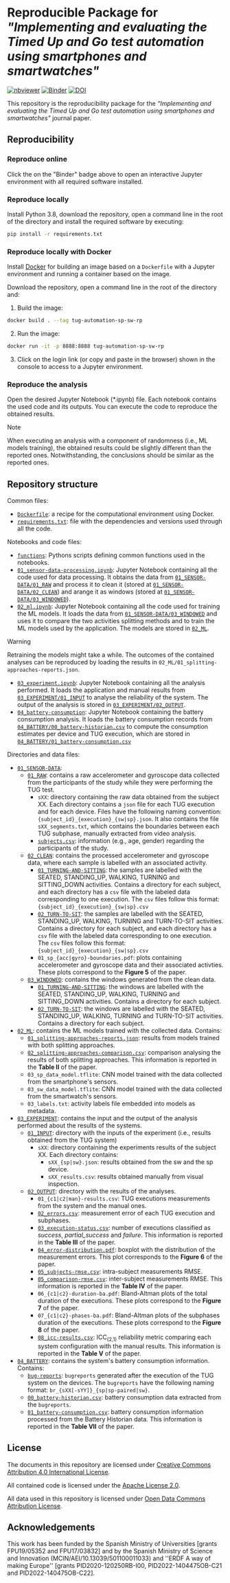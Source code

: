 # Reproducible Package for _"Implementing and evaluating the Timed Up and Go test automation using smartphones and smartwatches"_

[![nbviewer](https://raw.githubusercontent.com/jupyter/design/master/logos/Badges/nbviewer_badge.svg)](https://nbviewer.org/github/GeoTecINIT/tug-automation-sp-sw-rp/)
[![Binder](https://mybinder.org/badge_logo.svg)](https://mybinder.org/v2/zenodo/10.5281/zenodo.7991797/)
[![DOI](https://zenodo.org/badge/DOI/10.5281/zenodo.7991797.svg)](https://doi.org/10.5281/zenodo.7991797)


This repository is the reproducibility package for the _“Implementing and evaluating the Timed Up and Go test automation using smartphones and smartwatches"_ journal paper. 

## Reproducibility

### Reproduce online
Click the on the "Binder" badge above to open an interactive Jupyter environment with all required software installed.


### Reproduce locally
Install Python 3.8, download the repository, open a command line in the root of the directory and install the required software by executing:

```bash
pip install -r requirements.txt
```

### Reproduce locally with Docker
Install [Docker](https://www.docker.com) for building an image based on a `Dockerfile` with a Jupyter environment and running a container based on the image.

Download the repository, open a command line in the root of the directory and:

1. Build the image:

```bash
docker build . --tag tug-automation-sp-sw-rp
```

2. Run the image:

```bash
docker run -it -p 8888:8888 tug-automation-sp-sw-rp
```

3. Click on the login link (or copy and paste in the browser) shown in the console to access to a Jupyter environment.

### Reproduce the analysis
Open the desired Jupyter Notebook (*.ipynb) file. Each notebook contains the used code and its outputs. You can execute
the code to reproduce the obtained results.

> [!NOTE] 
> When executing an analysis with a component of randomness (i.e., ML models training), the obtained results could be slightly different
than the reported ones. Notwithstanding, the conclusions should be similar as the reported ones.


## Repository structure

Common files:
- [`Dockerfile`](./Dockerfile): a recipe for the computational environment using Docker.
- [`requirements.txt`](./requirements.txt): file with the dependencies and versions used through all the code.

Notebooks and code files:

- [`functions`](functions/): Pythons scripts defining common functions used in the notebooks.
- [`01_sensor-data-processing.ipynb`](./01_sensor-data-processing.ipynb): Jupyter Notebook containing all the code used for data processing. It obtains the data from [`01_SENSOR-DATA/01_RAW`](./01_SENSOR-DATA/01_RAW) and process it to clean it (stored at [`01_SENSOR-DATA/02_CLEAN`](./01_SENSOR-DATA/02_CLEAN)) and arange it as windows (stored at [`01_SENSOR-DATA/03_WINDOWED`](./01_SENSOR-DATA/03_WINDOWED)).
- [`02_ml.ipynb`](./02_ml.ipynb): Jupyter Notebook containing all the code used for training the ML models. It loads the data from [`01_SENSOR-DATA/03_WINDOWED`](./01_SENSOR-DATA/03_WINDOWED) and uses it to compare the two activities splitting methods and to train the ML models used by the application. The models are stored in [`02_ML`](./02_ML).

> [!WARNING]
> Retraining the models might take a while. The outcomes of the contained analyses can be reproduced by loading the results in `02_ML/01_splitting-approaches-reports.json`.

- [`03_experiment.ipynb`](./03_experiment.ipynb): Jupyter Notebook containing all the analysis performed. It loads the application and manual results from [`03_EXPERIMENT/01_INPUT`](./03_EXPERIMENT/01_INPUT) to analyse the reliability of the system. The output of the analysis is stored in [`03_EXPERIMENT/02_OUTPUT`](./03_EXPERIMENT/02_OUTPUT).
- [`04_battery-consumption`](./battery-consumption.ipynb): Jupyter Notebook containing the battery consumption analysis. It loads the battery consumption records from [`04_BATTERY/00_battery-historian.csv`](./04_BATTERY/00_battery-historian.csv) to compute the consumption estimates per device and TUG execution, which are stored in [`04_BATTERY/01_battery-consumption.csv`](./04_BATTERY/01_battery-consumption.csv) 

Directories and data files:

- [`01_SENSOR-DATA`](./01_SENSOR-DATA):
  - [`01_RAW`](./01_SENSOR-DATA/01_RAW): contains a raw accelerometer and gyroscope data collected from the participants of the study while they were performing the TUG test.
    - `sXX`: directory containing the raw data obtained from the subject XX. Each directory contains a `json` file for each
    TUG execution and for each device. Files have the following naming convention: `{subject_id}_{execution}_{sw|sp}.json`. It also contains the file `sXX_segments.txt`, which contains the boundaries between each TUG subphase, manually extracted from video analysis.
    - [`subjects.csv`](./01_SENSOR-DATA/01_RAW/subjects.csv): information (e.g., age, gender) regarding the participants of the study.
  - [`02_CLEAN`](./01_SENSOR-DATA/02_CLEAN): contains the processed accelerometer and gyroscope data, where each sample is labelled with an associated activity.
    - [`01_TURNING-AND-SITTING`](./01_SENSOR-DATA/02_CLEAN/01_TURNING-AND-SITTING): the samples are labelled with the SEATED, STANDING_UP, WALKING, TURNING and SITTING_DOWN activities. Contains a directory for each subject, and each directory has a `csv` file with the labeled data corresponding to one execution. The `csv` files follow this format: `{subject_id}_{execution}_{sw|sp}.csv`
    - [`02_TURN-TO-SIT`](./01_SENSOR-DATA/02_CLEAN/02_TURN-TO-SIT): the samples are labelled with the SEATED, STANDING_UP, WALKING, TURNING and TURN-TO-SIT activities. Contains a directory for each subject, and each directory has a `csv` file with the labeled data 
    corresponding to one execution. The `csv` files follow this format: `{subject_id}_{execution}_{sw|sp}.csv`
    - `01_sp_{acc|gyro}-boundaries.pdf`: plots containing accelerometer and gyroscope data and their associated activties. These plots correspond to the **Figure 5** of the paper.
  - [`03_WINDOWED`](./01_SENSOR-DATA/03_WINDOWED): contains the windows generated from the clean data.
    - [`01_TURNING-AND-SITTING`](./01_SENSOR-DATA/03_WINDOWED/01_TURNING-AND-SITTING): the windows are labelled with the SEATED, STANDING_UP, WALKING, TURNING and SITTING_DOWN activities. Contains a directory for each subject.
    - [`02_TURN-TO-SIT`](./01_SENSOR-DATA/03_WINDOWED/02_TURN-TO-SIT): the windows are labelled with the SEATED, STANDING_UP, WALKING, TURNING and TURN-TO-SIT activities. Contains a directory for each subject.
- [`02_ML`](./02_ML): contains the ML models trained with the collected data. Contains:
  - [`01_splitting-approaches-reports.json`](./02_ML/01_splitting-approaches-reports.json): results from models trained with both splitting approaches.
  - [`02_splitting-approaches-comparison.csv`](./02_ML/02_splitting-approaches-comparison.csv): comparison analysing the results of both splitting approaches. This information is reported in the **Table II** of the paper.
  - `03_sp_data_model.tflite`: CNN model trained with the data collected from the smartphone's sensors.
  - `03_sw_data_model.tflite`: CNN model trained with the data collected from the smartwatch's sensors.
  - `03_labels.txt`: activity labels file embedded into models as metadata.
- [`03_EXPERIMENT`](./03_EXPERIMENT): contains the input and the output of the analysis performed about the results of the systems.
  - [`01_INPUT`](./03_EXPERIMENT/01_INPUT): directory with the inputs of the experiment (i.e., results obtained from the TUG system)
    - `sXX`: directory containing the experiments results of the subject XX. Each directory contains:
      - `sXX_{sp|sw}.json`: results obtained from the sw and the sp device.
      - `sXX_results.csv`: results obtained manually from visual inspection.
  - [`02_OUTPUT`](./03_EXPERIMENT/02_OUTPUT): directory with the results of the analyses.
    - `01_{c1|c2|man}-results.csv`: TUG executions measurements from the system and the manual ones.
    - [`02_errors.csv`](./03_EXPERIMENT/02_OUTPUT/02_errors.csv): measurement error of each TUG execution and subphases.
    - [`03_execution-status.csv`](./03_EXPERIMENT/02_OUTPUT/03_execution-status.csv): number of executions classified as _success_, _partial_success_ and _failure_. This information is reported in the **Table III** of the paper.
    - [`04_error-distribution.pdf`](./03_EXPERIMENT/02_OUTPUT/04_error-distribution.pdf): boxplot with the distribution of the measurement errors. This plot corresponds to the **Figure 6** of the paper.
    - [`05_subjects-rmse.csv`](./03_EXPERIMENT/02_OUTPUT/05_subjects-rmse.csv): intra-subject measurements RMSE.
    - [`05_comparison-rmse.csv`](./03_EXPERIMENT/02_OUTPUT/05_comparison-rmse.csv): inter-subject measurements RMSE. This information is reported in the **Table IV** of the paper.
    - `06_{c1|c2}-duration-ba.pdf`: Bland-Altman plots of the total duration of the executions. These plots correspond to the **Figure 7** of the paper.
    - `07_{c1|c2}-phases-ba.pdf`: Bland-Altman plots of the subphases duration of the executions. These plots correspond to the **Figure 8** of the paper.
    - [`08_icc-results.csv`](./03_EXPERIMENT/02_OUTPUT/08_icc-results.csv): ICC<sub>(2,1)</sub> reliability metric comparing each system configuration with the manual results. This information is reported in the **Table V** of the paper.
- [`04_BATTERY`](./04_BATTERY): contains the system's battery consumption information. Contains:
  - [`bug-reports`](./04_BATTERY/bug_reports): `bugreports` generated after the execution of the TUG system on the devices. The `bugreports` have the following naming 
  format: `br_{sXX[-sYY]}_{sp|sp-paired|sw}`.
  - [`00_battery-historian.csv`](./04_BATTERY/00_battery-historian.csv): battery consumption data extracted from the `bugreports`.
  - [`01_battery-consumption.csv`](./04_BATTERY/01_battery-consumption.csv): battery consumption information processed from the Battery Historian data. This information is reported in the **Table VII** of the paper.
    

## License
The documents in this repository are licensed under [Creative Commons Attribution 4.0 International License](https://creativecommons.org/licenses/by/4.0/).

All contained code is licensed under the [Apache License 2.0](./LICENSE).

All data used in this repository is licensed under [Open Data Commons Attribution License](http://opendatacommons.org/licenses/by/1.0/).


## Acknowledgements

This work has been funded by the Spanish Ministry of Universities [grants FPU19/05352 and FPU17/03832] and by the Spanish Ministry of Science and Innovation (MCIN/AEI/10.13039/501100011033) and ''ERDF A way of making Europe'' [grants PID2020-120250RB-I00, PID2022-1404475OB-C21 and PID2022-140475OB-C22]. 